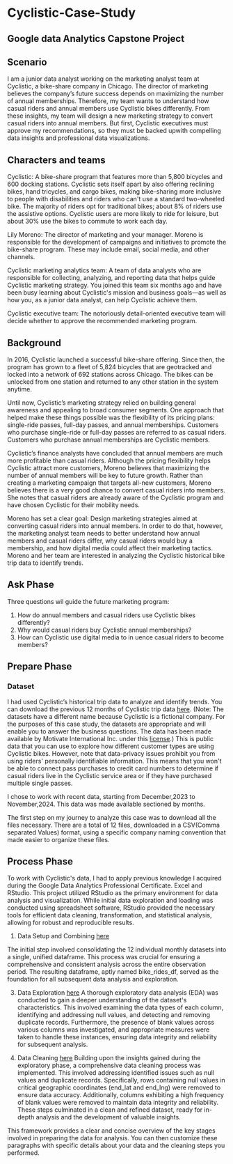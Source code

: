 # Cyclistic-Case-Study
## Google data Analytics Capstone Project

## Scenario
I am a junior data analyst working on the marketing analyst team at Cyclistic, a bike-share company in Chicago. The director of marketing believes the company’s future success depends on maximizing the number of annual memberships. Therefore, my team wants to understand how casual riders and annual members use Cyclistic bikes differently. From these insights, my team will design a new marketing strategy to convert casual riders into annual members. But first, Cyclistic executives must approve my recommendations, so they must be backed upwith compelling data insights and professional data visualizations.

## Characters and teams
Cyclistic: A bike-share program that features more than 5,800 bicycles and 600 docking stations. Cyclistic sets itself apart by also offering reclining bikes, hand tricycles, and cargo bikes, making bike-sharing more inclusive to people with disabilities and riders who can't use a standard two-wheeled bike. The majority of riders opt for traditional bikes; about 8% of riders use the assistive options. Cyclistic users are more likely to ride for leisure, but about 30% use the bikes to commute to work each day.

Lily Moreno: The director of marketing and your manager. Moreno is responsible for the development of campaigns and initiatives to promote the bike-share program. These may include email, social media, and other channels.

Cyclistic marketing analytics team: A team of data analysts who are responsible for collecting, analyzing, and reporting data that helps guide Cyclistic marketing strategy. You joined this team six months ago and have been busy learning about Cyclistic's mission and business goals—as well as how you, as a junior data analyst, can help Cyclistic achieve them.

Cyclistic executive team: The notoriously detail-oriented executive team will decide whether to approve the recommended marketing program.

## Background

In 2016, Cyclistic launched a successful bike-share offering. Since then, the program has grown to a fleet of 5,824 bicycles that are geotracked and locked into a network of 692 stations across Chicago. The bikes can be unlocked from one station and returned to any other station in the system anytime.

Until now, Cyclistic’s marketing strategy relied on building general awareness and appealing to broad consumer segments. One approach that helped make these things possible was the flexibility of its pricing plans: single-ride passes, full-day passes, and annual memberships. Customers who purchase single-ride or full-day passes are referred to as casual riders. Customers who purchase annual memberships are Cyclistic members.

Cyclistic’s finance analysts have concluded that annual members are much more profitable than casual riders. Although the pricing flexibility helps Cyclistic attract more customers, Moreno believes that maximizing the number of annual members will be key to future growth. Rather than creating a marketing campaign that targets all-new customers, Moreno believes there is a very good chance to convert casual riders into members. She notes that casual riders are already aware of the Cyclistic program and have chosen Cyclistic for their mobility needs.

Moreno has set a clear goal: Design marketing strategies aimed at converting casual riders into annual members. In order to do that, however, the marketing analyst team needs to better understand how annual members and casual riders differ, why casual riders would buy a membership, and how digital media could affect their marketing tactics. Moreno and her team are interested in analyzing the Cyclistic historical bike trip data to identify trends.

## Ask Phase
 Three questions wil guide the future marketing program:
 1. How do annual members and casual riders use Cyclistic bikes differently?
 2. Why would casual riders buy Cyclistic annual memberships?
 3. How can Cyclistic use digital media to in uence casual riders to become members?

## Prepare Phase
### Dataset
I had used Cyclistic’s historical trip data to analyze and identify trends. You can download the previous 12 months of Cyclistic trip data [here](https://divvy-tripdata.s3.amazonaws.com/index.html).
(Note: The datasets have a different name because Cyclistic is a fictional company. For the purposes of this case study, the datasets are appropriate and will enable you to answer the business questions. The data has been made available by Motivate International Inc. under this [license](https://ride.divvybikes.com/data-license-agreement).)
This is public data that you can use to explore how different customer types are using Cyclistic bikes. However, note that data-privacy issues prohibit you from using riders' personally identifiable information. This means that you won't be able to connect pass purchases to credit card numbers to determine if casual riders live in the Cyclistic service area or if they have purchased multiple single passes.

I chose to work with recent data, starting from December,2023 to November,2024. This data was made available sectioned by months.

The first step on my journey to analyze this case was to download all the files necessary. There are a total of 12 files, downloaded in a CSV(Comma separated Values) format, using a specific company naming convention that made easier to organize these files.

## Process Phase
To work with Cyclistic's data, I had to apply previous knowledge I acquired during the Google Data Analytics Professional Certificate. Excel and RStudio.
This project utilized RStudio as the primary environment for data analysis and visualization. While initial data exploration and loading was conducted using spreadsheet software, RStudio provided the necessary tools for efficient data cleaning, transformation, and statistical analysis, allowing for robust and reproducible results.

1. Data Setup and Combining
[here]([https://github.com/user/repo/blob/branch/other_file.md](https://github.com/prajwal-longia/Cyclistic-Case-Study/blob/main/Data_Setup_and%20_Combining.R))

The initial step involved consolidating the 12 individual monthly datasets into a single, unified dataframe. This process was crucial for ensuring a comprehensive and consistent analysis across the entire observation period. The resulting dataframe, aptly named bike_rides_df, served as the foundation for all subsequent data analysis and exploration.

3. Data Exploration
[here]([https://github.com/user/repo/blob/branch/other_file.md](https://github.com/prajwal-longia/Cyclistic-Case-Study/blob/main/Data_Exploration.R))
A thorough exploratory data analysis (EDA) was conducted to gain a deeper understanding of the dataset's characteristics. This involved examining the data types of each column, identifying and addressing null values, and detecting and removing duplicate records. Furthermore, the presence of blank values across various columns was investigated, and appropriate measures were taken to handle these instances, ensuring data integrity and reliability for subsequent analysis.

3. Data Cleaning
[here]([https://github.com/user/repo/blob/branch/other_file.md](https://github.com/prajwal-longia/Cyclistic-Case-Study/blob/main/Data_Cleaning.R))
Building upon the insights gained during the exploratory phase, a comprehensive data cleaning process was implemented. This involved addressing identified issues such as null values and duplicate records. Specifically, rows containing null values in critical geographic coordinates (end_lat and end_lng) were removed to ensure data accuracy. Additionally, columns exhibiting a high frequency of blank values were removed to maintain data integrity and reliability. These steps culminated in a clean and refined dataset, ready for in-depth analysis and the development of valuable insights.

This framework provides a clear and concise overview of the key stages involved in preparing the data for analysis. You can then customize these paragraphs with specific details about your data and the cleaning steps you performed.
